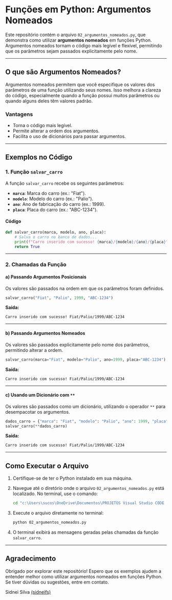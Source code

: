 # Funções em Python: Argumentos Nomeados

Este repositório contém o arquivo `02_argumentos_nomeados.py`, que demonstra como utilizar **argumentos nomeados** em funções Python. Argumentos nomeados tornam o código mais legível e flexível, permitindo que os parâmetros sejam passados explicitamente pelo nome.

---

## O que são Argumentos Nomeados?

Argumentos nomeados permitem que você especifique os valores dos parâmetros de uma função utilizando seus nomes. Isso melhora a clareza do código, especialmente quando a função possui muitos parâmetros ou quando alguns deles têm valores padrão.

### Vantagens

- Torna o código mais legível.
- Permite alterar a ordem dos argumentos.
- Facilita o uso de dicionários para passar argumentos.

---

## Exemplos no Código

### 1. Função `salvar_carro`

A função `salvar_carro` recebe os seguintes parâmetros:

- **`marca`**: Marca do carro (ex.: "Fiat").
- **`modelo`**: Modelo do carro (ex.: "Palio").
- **`ano`**: Ano de fabricação do carro (ex.: 1999).
- **`placa`**: Placa do carro (ex.: "ABC-1234").

#### Código

```python
def salvar_carro(marca, modelo, ano, placa):
    # Salva o carro no banco de dados...
    print(f"Carro inserido com sucesso! {marca}/{modelo}/{ano}/{placa}")
    return True
```

---

### 2. Chamadas da Função

#### a) Passando Argumentos Posicionais

Os valores são passados na ordem em que os parâmetros foram definidos.

```python
salvar_carro("Fiat", "Palio", 1999, "ABC-1234")
```

**Saída:**

```plaintext
Carro inserido com sucesso! Fiat/Palio/1999/ABC-1234
```

---

#### b) Passando Argumentos Nomeados

Os valores são passados explicitamente pelo nome dos parâmetros, permitindo alterar a ordem.

```python
salvar_carro(marca="Fiat", modelo="Palio", ano=1999, placa="ABC-1234")
```

**Saída:**

```plaintext
Carro inserido com sucesso! Fiat/Palio/1999/ABC-1234
```

---

#### c) Usando um Dicionário com `**`

Os valores são passados como um dicionário, utilizando o operador `**` para desempacotar os argumentos.

```python
dados_carro = {"marca": "Fiat", "modelo": "Palio", "ano": 1999, "placa": "ABC-1234"}
salvar_carro(**dados_carro)
```

**Saída:**

```plaintext
Carro inserido com sucesso! Fiat/Palio/1999/ABC-1234
```

---

## Como Executar o Arquivo

1. Certifique-se de ter o Python instalado em sua máquina.
2. Navegue até o diretório onde o arquivo `02_argumentos_nomeados.py` está localizado. No terminal, use o comando:

   ```bash
   cd "c:\Users\sucos\OneDrive\Documentos\PROJETOS Visual Studio CODE 2025\AULA 5 VS\Python\Python_11\Estrutura de Dados\funções python_ parte 01\argumentos nomeados"
   ```

3. Execute o arquivo diretamente no terminal:

   ```bash
   python 02_argumentos_nomeados.py
   ```

4. O terminal exibirá as mensagens geradas pelas chamadas da função `salvar_carro`.

---

## Agradecimento

Obrigado por explorar este repositório! Espero que os exemplos ajudem a entender melhor como utilizar argumentos nomeados em funções Python. Se tiver dúvidas ou sugestões, entre em contato.

Sidnei Silva [(sidneifs)](https://github.com/sidneifs)
